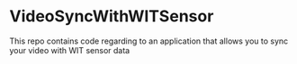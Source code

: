 # VideoSyncWithWITSensor
 This repo contains code regarding to an application that allows you to sync your video with WIT sensor data
